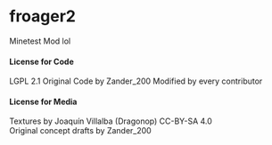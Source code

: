 # froager2
Minetest Mod lol

#### License for Code
LGPL 2.1
Original Code by Zander_200
Modified by every contributor

#### License for Media  
Textures by Joaquín Villalba (Dragonop) CC-BY-SA 4.0  
Original concept drafts by Zander_200  
